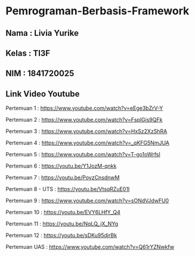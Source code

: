 # Pemrograman-Berbasis-Framework

## Nama : Livia Yurike

## Kelas : TI3F

## NIM : 1841720025

## Link Video Youtube

Pertemuan 1 :
https://www.youtube.com/watch?v=eEge3bZrV-Y

Pertemuan 2 :
https://www.youtube.com/watch?v=FsplGis9QFk

Pertemuan 3 :
https://www.youtube.com/watch?v=HxSz2XzShRA

Pertemuan 4 :
https://www.youtube.com/watch?v=_qKFG5NmJUA

Pertemuan 5 :
https://www.youtube.com/watch?v=T-go1oWrfsI

Pertemuan 6 :
https://youtu.be/Y1JozM-qnkk

Pertemuan 7 :
https://youtu.be/PoyzCnsdnwM

Pertemuan 8 - UTS :
https://youtu.be/VtsqRZuE01I

Pertemuan 9 :
https://www.youtube.com/watch?v=sONdVJdwFU0

Pertemuan 10 :
https://youtu.be/EVY6LHfY_Q4

Pertemuan 11 :
https://youtu.be/NqLQ_jX_NYg

Pertemuan 12 :
https://youtu.be/sDKu95djrBk

Pertemuan UAS :
https://www.youtube.com/watch?v=Q61rYZNwkfw